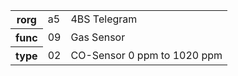 <table>
    <tr>
      <th>rorg</th>
      <td>a5</td>
      <td>4BS Telegram</td>
    </tr>
    <tr>
      <th>func</th>
      <td>09</td>
      <td>Gas Sensor</td>
    </tr>
    <tr>
      <th>type</th>
      <td>02</td>
      <td>CO-Sensor 0 ppm to 1020 ppm</td>
    </tr>
  </table>